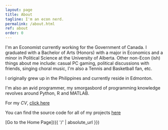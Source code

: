 ```yaml
---
layout: page
title: About
tagline: I'm an econ nerd.
permalink: /about.html
ref: about
order: 0
---
```


I'm an Economist currently working for the Government of Canada. I graduated with a Bachelor of Arts (Honors) with a major in Economics and a minor in Political Science at the University of Alberta. Other non-Econ (ish) things about me include: casual PC gaming, political discussions with friends, singing choral music, I'm also a Tennis and Basketball fan, etc. 

I originally grew up in the Philippines and currently reside in Edmonton.

I'm also an avid programmer, my smorgasbord of programming knowledge revolves around Python, R and MATLAB.

For my _CV_, [click here](CV_Draft.pdf)

You can find the source code for all of my projects [here](https://github.com/soy-leroy)

[Go to the Home Page]({{ '/' | absolute_url }})
